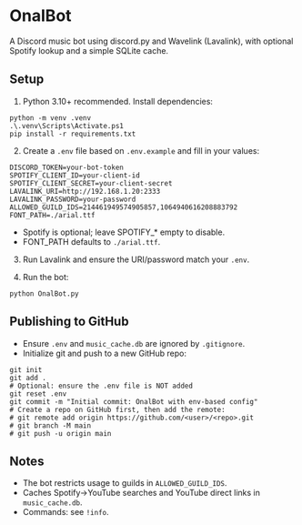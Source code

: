 # OnalBot

A Discord music bot using discord.py and Wavelink (Lavalink), with optional Spotify lookup and a simple SQLite cache.

## Setup

1. Python 3.10+ recommended. Install dependencies:

```pwsh
python -m venv .venv
.\.venv\Scripts\Activate.ps1
pip install -r requirements.txt
```

2. Create a `.env` file based on `.env.example` and fill in your values:

```
DISCORD_TOKEN=your-bot-token
SPOTIFY_CLIENT_ID=your-client-id
SPOTIFY_CLIENT_SECRET=your-client-secret
LAVALINK_URI=http://192.168.1.20:2333
LAVALINK_PASSWORD=your-password
ALLOWED_GUILD_IDS=214461949574905857,1064940616208883792
FONT_PATH=./arial.ttf
```

- Spotify is optional; leave SPOTIFY_* empty to disable.
- FONT_PATH defaults to `./arial.ttf`.

3. Run Lavalink and ensure the URI/password match your `.env`.

4. Run the bot:

```pwsh
python OnalBot.py
```

## Publishing to GitHub

- Ensure `.env` and `music_cache.db` are ignored by `.gitignore`.
- Initialize git and push to a new GitHub repo:

```pwsh
git init
git add .
# Optional: ensure the .env file is NOT added
git reset .env
git commit -m "Initial commit: OnalBot with env-based config"
# Create a repo on GitHub first, then add the remote:
# git remote add origin https://github.com/<user>/<repo>.git
# git branch -M main
# git push -u origin main
```

## Notes

- The bot restricts usage to guilds in `ALLOWED_GUILD_IDS`.
- Caches Spotify->YouTube searches and YouTube direct links in `music_cache.db`.
- Commands: see `!info`.
